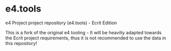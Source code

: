 e4.tools
========

e4 Project project repository (e4.tools) - Ecrit Edition

This is a fork of the original e4 tooling - It will be heaviliy adapted towards the Ecrit project requirements,
thus it is not recommended to use the data in this repository!
